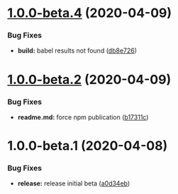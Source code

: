 # [1.0.0-beta.4](https://github.com/mirabilio/gatsby-plugin-json-remark/compare/v1.0.0-beta.3...v1.0.0-beta.4) (2020-04-09)


### Bug Fixes

* **build:** babel results not found ([db8e726](https://github.com/mirabilio/gatsby-plugin-json-remark/commit/db8e726a3915c4a084f9ae6b3cbe8921ace42980))

# [1.0.0-beta.2](https://github.com/mirabilio/gatsby-plugin-json-remark/compare/v1.0.0-beta.1...v1.0.0-beta.2) (2020-04-09)


### Bug Fixes

* **readme.md:** force npm publication ([b17311c](https://github.com/mirabilio/gatsby-plugin-json-remark/commit/b17311cc261151de082adad2aa8c09a98d75cac3))

# 1.0.0-beta.1 (2020-04-08)


### Bug Fixes

* **release:** release initial beta ([a0d34eb](https://github.com/mirabilio/gatsby-plugin-json-remark/commit/a0d34ebf58435e9d6122ab05c5014d962f58f83e))
